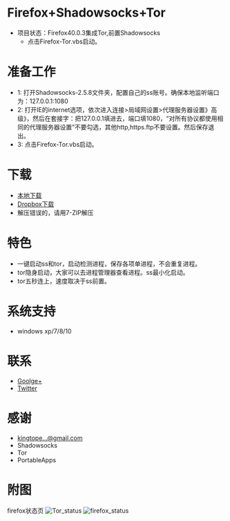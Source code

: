 Firefox+Shadowsocks+Tor
===================
* 项目状态：Firefox40.0.3集成Tor,前置Shadowsocks
   - 点击Firefox-Tor.vbs启动。
   
准备工作
========
* 1: 打开Shadowsocks-2.5.8文件夹，配置自己的ss账号。确保本地监听端口为：127.0.0.1:1080
* 2: 打开IE的internet选项，依次进入连接>局域网设置>代理服务器设置》高级》，然后在套接字：把127.0.0.1填进去，端口填1080，“对所有协议都使用相同的代理服务器设置”不要勾选，其他http,https.ftp不要设置。然后保存退出。
* 3: 点击Firefox-Tor.vbs启动。

下载
=====
* [本地下载](https://github.com/yeahwu/firefox-ss-tor/archive/master.zip)
* [Dropbox下载](https://www.dropbox.com/s/ps479fjj92uusn8/Firefox-SS-Tor.zip?dl=0)
*   解压错误的，请用7-ZIP解压

特色
=====
* 一键启动ss和tor，启动检测进程，保存各项单进程，不会重复进程。
* tor隐身启动，大家可以去进程管理器查看进程。ss最小化启动。
* tor五秒连上，速度取决于ss前置。

系统支持
=======
*  windows xp/7/8/10
 
联系
=====
* [Goolge+](https://plus.google.com/communities/101215702940766881013)
* [Twitter](https://twitter.com/yeahwu404)

感谢
====
* kingtope...@gmail.com
* Shadowsocks
* Tor
* PortableApps

附图
=====
firefox状态页
![Tor_status](https://raw.githubusercontent.com/yeahwu/wu/master/tor.JPG)
![firefox_status](https://github.com/yeahwu/wu/blob/master/firefox8.JPG?raw=true)

